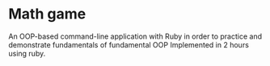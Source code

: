 # Math game
An OOP-based command-line application with Ruby in order to practice and demonstrate fundamentals of fundamental OOP
Implemented in 2 hours using ruby.
